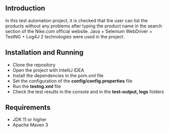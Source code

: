 ## Introduction

In this test automation project, it is checked that the user can list the products without any problems after typing the product name in the search section of the Nike.com official website. Java + Selenium WebDriver + TestNG + Log4J 2 technologies were used in the project.

## Installation and Running

- Clone the repository
- Open the project with IntelliJ IDEA
- Install the dependencies in the pom.xml file
- Set the configuration of the **config/config.properties** file
- Run the **testng.xml** file
- Check the test results in the console and in the **test-output, logs** folders

## Requirements
- JDK 11 or higher
- Apache Maven 3